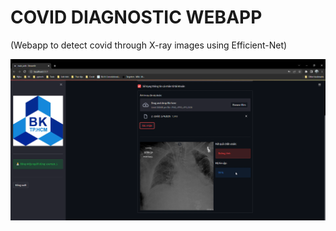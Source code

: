 # COVID DIAGNOSTIC WEBAPP 
(Webapp to detect covid through X-ray images using Efficient-Net)

<p align="center">
  <img src="https://github.com/luattruong2908/Covid-Diagnostic-Webapp/blob/main/web.png?raw=true" alt="Web"/>
</p>
